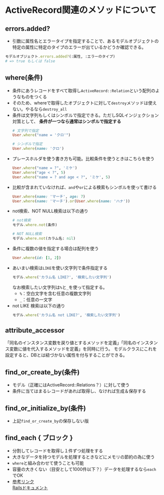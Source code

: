 # ActiveRecord関連のメソッドについて

## errors.added?
- 引数に属性名とエラータイプを指定することで、あるモデルオブジェクトの特定の属性に特定のタイプのエラーが出ているかどうか確認できる。
```rb
モデルオブジェクト.errors.added?(:属性, :エラーのタイプ)
# => true もしくは false
```

## where(条件)
- 条件にあうレコードをすべて取得し`ActiveRecord::Relation`という配列のようなものをつくる
- そのため、whereで取得したオブジェクトに対して`destroy`メソッドは使えない。やるなら`destroy_all`
- 条件は文字列もしくはシンボルで指定できる。ただしSQLインジェクション対策として、 **条件が一つなら通常はシンボルで指定する**
  ```rb
  # 文字列で指定
  User.where("name = 'クロ'")

  # シンボルで指定
  User.where(name: 'クロ')
  ```
- プレースホルダを使う書き方も可能。比較条件を使うときはこちらを使う
  ```rb
  User.where("name = ?", 'ミケ')
  User.where("age < ?", 5)
  User.where("name = ? and age < ?", 'ミケ', 5)
  ```
- 比較が含まれていなければ、`and`や`or`による検索もシンボルを使って書ける
  ```rb
  User.where(name: 'マーチ', age: 7)
  User.where(name: 'マーチ').or(User.where(name: 'ハナ'))
  ```
- not検索、NOT NULL検索は以下の通り
  ```rb
  # not検索
  モデル.where.not(条件)

  # NOT NULL検索
  モデル.where.not(カラム名: nil)
  ```
- 条件に複数の値を指定する場合は配列を使う
  ```rb
  User.where(id: [1, 2])
  ```
- あいまい検索は`LIKE`を使い文字列で条件指定する
  ```rb
  モデル.where('カラム名 LIKE?', '検索したい文字列')
  ```
  なお検索したい文字列は`%`と`_`を使って指定する。
    - `%`：空白文字を含む任意の複数文字列
    - `_`：任意の一文字
- not LIKE 検索は以下の通り
  ```rb
  モデル.where('カラム名 not LIKE?', '検索したい文字列')
  ```

## attribute_accessor
「同名のインスタンス変数を戻り値とするメソッドを定義」「同名のインスタンス変数に値を代入するメソッドを定義」を同時に行う。
モデルクラスにこれを設定すると、DBとは紐づかない属性を付与することができる。

## find_or_create_by(条件)
- モデル（正確にはActiveRecord::Relations？）に対して使う
- 条件に当てはまるレコードがあれば取得し、なければ生成＆保存する

## find_or_initialize_by(条件)
- 上記`find_or_create_by`の保存しない版

## find_each { ブロック }
- 分割してレコードを取得し１件ずつ処理をする
- 大きなデータを持つモデルを処理するときなどにメモリの節約の為に使う
- `where`と組み合わせて使うことも可能
- 容量の大きくない（目安として1000件以下？）データを処理するなら`each`でOK
- [参考リンク](https://pikawaka.com/rails/find_each)  
  [Railsドキュメント](https://railsdoc.com/page/find_each)